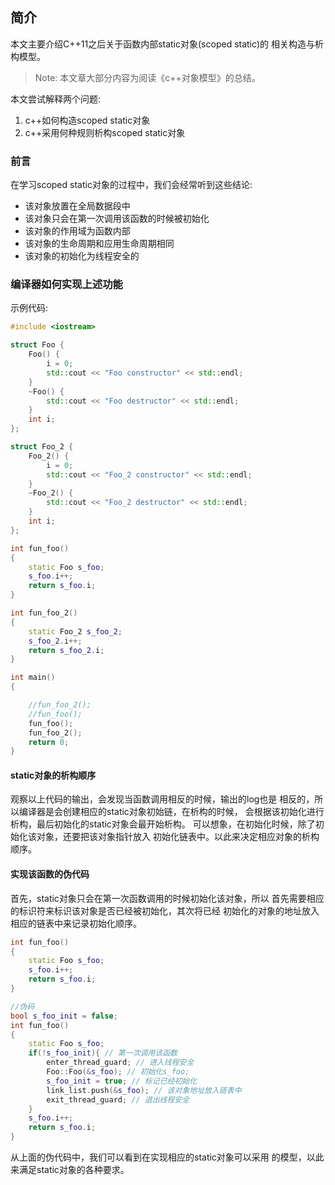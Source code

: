 ## 简介

本文主要介绍C++11之后关于函数内部static对象(scoped static)的
相关构造与析构模型。

>Note: 本文章大部分内容为阅读《c++对象模型》的总结。

本文尝试解释两个问题:

1. c++如何构造scoped static对象
2. c++采用何种规则析构scoped static对象
 
### 前言

在学习scoped static对象的过程中，我们会经常听到这些结论:

* 该对象放置在全局数据段中
* 该对象只会在第一次调用该函数的时候被初始化
* 该对象的作用域为函数内部
* 该对象的生命周期和应用生命周期相同
* 该对象的初始化为线程安全的
  
### 编译器如何实现上述功能

示例代码:

```cpp
#include <iostream>

struct Foo {
    Foo() {
        i = 0;
        std::cout << "Foo constructor" << std::endl;
    }
    ~Foo() {
        std::cout << "Foo destructor" << std::endl;
    }
    int i;
};

struct Foo_2 {
    Foo_2() {
        i = 0;
        std::cout << "Foo_2 constructor" << std::endl;
    }
    ~Foo_2() {
        std::cout << "Foo_2 destructor" << std::endl;
    }
    int i;
};

int fun_foo()
{
    static Foo s_foo;
    s_foo.i++;
    return s_foo.i;
}

int fun_foo_2()
{
    static Foo_2 s_foo_2;
    s_foo_2.i++;
    return s_foo_2.i;
}

int main()
{

    //fun_foo_2();
    //fun_foo();
    fun_foo();
    fun_foo_2();
    return 0;
}
```

#### static对象的析构顺序

观察以上代码的输出，会发现当函数调用相反的时候，输出的log也是
相反的，所以编译器是会创建相应的static对象初始链，在析构的时候，
会根据该初始化进行析构，最后初始化的static对象会最开始析构。
可以想象，在初始化时候，除了初始化该对象，还要把该对象指针放入
初始化链表中。以此来决定相应对象的析构顺序。

#### 实现该函数的伪代码

首先，static对象只会在第一次函数调用的时候初始化该对象，所以
首先需要相应的标识符来标识该对象是否已经被初始化，其次将已经
初始化的对象的地址放入相应的链表中来记录初始化顺序。

```cpp
int fun_foo()
{
    static Foo s_foo;
    s_foo.i++;
    return s_foo.i;
}

//伪码
bool s_foo_init = false;
int fun_foo()
{
    static Foo s_foo;
    if(!s_foo_init){ // 第一次调用该函数
        enter_thread_guard; // 进入线程安全
        Foo::Foo(&s_foo); // 初始化s_foo;
        s_foo_init = true; // 标记已经初始化
        link_list.push(&s_foo); // 该对象地址放入链表中
        exit_thread_guard; // 退出线程安全
    }
    s_foo.i++;
    return s_foo.i;
}

```

从上面的伪代码中，我们可以看到在实现相应的static对象可以采用
的模型，以此来满足static对象的各种要求。